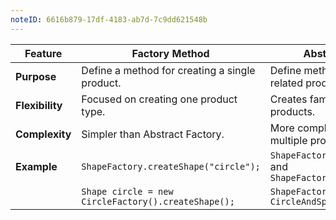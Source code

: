 ```yaml
---
noteID: 6616b879-17df-4183-ab7d-7c9dd621548b
---
```

| Feature         | Factory Method                                      | Abstract Factory                                                    |
| --------------- | --------------------------------------------------- | ------------------------------------------------------------------- |
| **Purpose**     | Define a method for creating a single product.      | Define methods for creating related products.                       |
| **Flexibility** | Focused on creating one product type.               | Creates families of related products.                               |
| **Complexity**  | Simpler than Abstract Factory.                      | More complex, involves multiple product types.                      |
| **Example**     | `ShapeFactory.createShape("circle");`               | `ShapeFactory.create2DShape();` and `ShapeFactory.create3DShape();` |
|                 | `Shape circle = new CircleFactory().createShape();` | `ShapeFactory factory = new CircleAndSphereFactory();`              |
